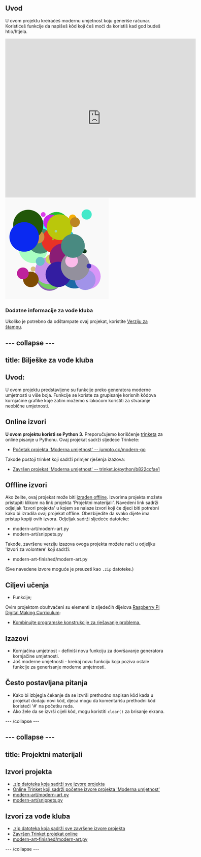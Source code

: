 ## Uvod

U ovom projektu kreiraćeš modernu umjetnost koju generiše računar. Koristićeš funkcije da napišeš kôd koji ćeš moći da koristiš kad god budeš htio/htjela.

<div class="trinket">
  <iframe src="https://trinket.io/embed/python/b822ccfae1?outputOnly=true&start=result" width="600" height="500" frameborder="0" marginwidth="0" marginheight="0" allowfullscreen>
  </iframe>
  <img src="images/modern-finished.png">
</div>

### Dodatne informacije za vođe kluba

Ukoliko je potrebno da odštampate ovaj projekat, koristite [Verziju za štampu](https://projects.raspberrypi.org/me-ME/projects/modern-art/print).

--- collapse ---
---
title: Bilješke za vođe kluba
---
## Uvod:

U ovom projektu predstavljene su funkcije preko generatora moderne umjetnosti u više boja. Funkcije se koriste za grupisanje korisnih kôdova kornjačine grafike koje zatim možemo s lakoćom koristiti za stvaranje neobične umjetnosti.

## Online izvori

**U ovom projektu koristi se Python 3.** Preporučujemo korišćenje [trinketa](https://trinket.io/) za online pisanje u Pythonu. Ovaj projekat sadrži sljedeće Trinkete:

* [Početak projekta 'Moderna umjetnost' -- jumpto.cc/modern-go](https://trinket.io/python/149983119a)

Takođe postoji trinket koji sadrži primjer rješenja izazova:

* [Završen projekat 'Moderna umjetnost' -- trinket.io/python/b822ccfae1](https://trinket.io/python/b822ccfae1)

## Offline izvori

Ako želite, ovaj projekat može biti [izrađen offline](https://www.codeclubprojects.org/en-GB/resources/python-working-offline/). Izvorima projekta možete pristupiti klikom na link projekta 'Projektni materijali'. Navedeni link sadrži odjeljak 'Izvori projekta' u kojem se nalaze izvori koji će djeci biti potrebni kako bi izradila ovaj projekat offline. Obezbijedite da svako dijete ima pristup kopiji ovih izvora. Odjeljak sadrži sljedeće datoteke:

* modern-art/modern-art.py
* modern-art/snippets.py

Takođe, završenu verziju izazova ovoga projekta možete naći u odjeljku 'Izvori za volontere' koji sadrži:

* modern-art-finished/modern-art.py

(Sve navedene izvore moguće je preuzeti kao `.zip` datoteke.)

## Ciljevi učenja

* Funkcije;

Ovim projektom obuhvaćeni su elementi iz sljedećih dijelova [Raspberry Pi Digital Making Curriculum](https://rpf.io/curriculum):

* [Kombinujte programske konstrukcije za rješavanje problema.](https://www.raspberrypi.org/curriculum/programming/builder)

## Izazovi

* Kornjačina umjetnost - definiši novu funkciju za dovršavanje generatora kornjačine umjetnosti.
* Još moderne umjetnosti - kreiraj novu funkciju koja poziva ostale funkcije za generisanje moderne umjetnosti. 

## Često postavljana pitanja

* Kako bi izbjegla čekanje da se izvrši prethodno napisan kôd kada u projekat dodaju novi kôd, djeca mogu da komentarišu prethodni kôd koristeći '#' na početku reda. 
* Ako žele da se izvrši cijeli kôd, mogu koristiti `clear()` za brisanje ekrana. 

--- /collapse ---

--- collapse ---
---
title: Projektni materijali
---
## Izvori projekta

* [.zip datoteka koja sadrži sve izvore projekta](resources/modern-art-project-resources.zip)
* [Online Trinket koji sadrži početne izvore projekta 'Moderna umjetnost'](https://trinket.io/python/149983119a)
* [modern-art/modern-art.py](resources/modern-art-modern-art.py)
* [modern-art/snippets.py](resources/modern-art-snippets.py)

## Izvori za vođe kluba

* [.zip datoteka koja sadrži sve završene izvore projekta](resources/modern-art-volunteer-resources.zip)
* [Završen Trinket projekat online](https://trinket.io/python/b822ccfae1)
* [modern-art-finished/modern-art.py](resources/modern-art-finished-modern-art.py)

--- /collapse ---
